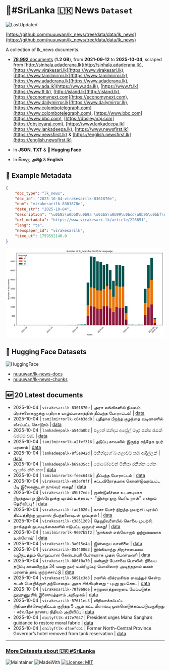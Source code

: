 # 📄#SriLanka 🇱🇰 News `Dataset`

![LastUpdated](https://img.shields.io/badge/last_updated-2025--10--04_10:19:56-green)

[https://github.com/nuuuwan/lk_news/tree/data/data/lk_news](https://github.com/nuuuwan/lk_news/tree/data/data/lk_news)

A collection of lk_news documents.

- [**78,992** documents](https://github.com/nuuuwan/lk_news/tree/data/data/lk_news) (**1.2 GB**), from **2021-09-12** to **2025-10-04**, scraped from [http://sinhala.adaderana.lk](http://sinhala.adaderana.lk), [https://www.virakesari.lk](https://www.virakesari.lk), [https://www.tamilmirror.lk](https://www.tamilmirror.lk), [https://www.adaderana.lk](https://www.adaderana.lk), [https://www.ada.lk](https://www.ada.lk), [https://www.ft.lk](https://www.ft.lk), [http://island.lk](http://island.lk), [https://economynext.com](https://economynext.com), [https://www.dailymirror.lk](https://www.dailymirror.lk), [https://www.colombotelegraph.com](https://www.colombotelegraph.com), [https://www.bbc.com](https://www.bbc.com), [https://dbsjeyaraj.com](https://dbsjeyaraj.com), [https://www.lankadeepa.lk](https://www.lankadeepa.lk), [https://www.newsfirst.lk](https://www.newsfirst.lk) & [https://english.newsfirst.lk](https://english.newsfirst.lk)

- In **JSON**, **TXT** & **🤗 Hugging Face**

- In **සිංහල**, **தமிழ்** & **English**

## 📝 Example Metadata

```json
{
    "doc_type": "lk_news",
    "doc_id": "2025-10-04-virakesarilk-8301870e",
    "num": "virakesarilk-8301870e",
    "date_str": "2025-10-04",
    "description": "\u0b85\u0bb0\u0b9a \u0bb5\u0b99\u0bcd\u0b95\u0bbf\u0b95\u0bb3\u0bbf\u0bb2\u0bcd \u0ba8\u0bbf\u0bb2\u0bb5\u0bc1\u0bae\u0bcd \u0baa\u0bbf\u0bb0\u0b9a\u0bcd\u0b9a\u0ba9\u0bc8\u0b95\u0bb3\u0bc1\u0b95\u0bcd\u0b95\u0bc1 \u0b8e\u0ba4\u0bbf\u0bb0\u0bbe\u0b95 \u0baf\u0bbe\u0bb4\u0bcd\u0baa\u0bcd\u0baa\u0bbe\u0ba3\u0ba4\u0bcd\u0ba4\u0bbf\u0bb2\u0bcd \u0ba4\u0bc0\u0baa\u0bcd\u0baa\u0ba8\u0bcd\u0ba4 \u0baa\u0bcb\u0bb0\u0bbe\u0b9f\u0bcd\u0b9f\u0bae\u0bcd!",
    "url_metadata": "https://www.virakesari.lk/article/226851",
    "lang": "ta",
    "newspaper_id": "virakesarilk",
    "time_ut": 1759552140.0
}
```

![Chart](https://raw.githubusercontent.com/nuuuwan/lk_news/refs/heads/data/data/lk_news/docs_by_month_and_lang.png)

## 🤗 Hugging Face Datasets

![HuggingFace](https://img.shields.io/badge/-HuggingFace-FDEE21?style=for-the-badge&logo=HuggingFace)

- [nuuuwan/lk-news-docs](https://huggingface.co/datasets/nuuuwan/lk-news-docs)
- [nuuuwan/lk-news-chunks](https://huggingface.co/datasets/nuuuwan/lk-news-chunks)

## 🆕 20 Latest documents

- 2025-10-04 | `virakesarilk-8301870e` | அரச வங்கிகளில் நிலவும் பிரச்சனைகளுக்கு எதிராக யாழ்ப்பாணத்தில் தீப்பந்த போராட்டம்! | [data](https://github.com/nuuuwan/lk_news/tree/data/data/lk_news/2020s/2025/2025-10-04-virakesarilk-8301870e)
- 2025-10-04 | `tamilmirrorlk-c04b3dd8` | புதிதாக பிறந்த குழந்தை வடிகாணில் வீசப்பட்ட கொடூரம் | [data](https://github.com/nuuuwan/lk_news/tree/data/data/lk_news/2020s/2025/2025-10-04-tamilmirrorlk-c04b3dd8)
- 2025-10-04 | `lankadeepalk-a54da8b2` | පළාත්  ඡන්දය අප්‍රේල්  මැද: පක්ෂ රැසක් බරටම වැඩ | [data](https://github.com/nuuuwan/lk_news/tree/data/data/lk_news/2020s/2025/2025-10-04-lankadeepalk-a54da8b2)
- 2025-10-04 | `tamilmirrorlk-a2fef316` | தடுப்பு காவலில் இருந்த சந்தேக நபர் மரணம் | [data](https://github.com/nuuuwan/lk_news/tree/data/data/lk_news/2020s/2025/2025-10-04-tamilmirrorlk-a2fef316)
- 2025-10-04 | `lankadeepalk-8f5e042d` | මහින්දගේ බංගලාවට කඹ ඇදිල්ලක් | [data](https://github.com/nuuuwan/lk_news/tree/data/data/lk_news/2020s/2025/2025-10-04-lankadeepalk-8f5e042d)
- 2025-10-04 | `lankadeepalk-b69a35cc` | රොබෝවෙන් මිනිසා රකින්න ගේන අලුත්ම නීති හත | [data](https://github.com/nuuuwan/lk_news/tree/data/data/lk_news/2020s/2025/2025-10-04-lankadeepalk-b69a35cc)
- 2025-10-04 | `tamilmirrorlk-feec643b` | தீப்பந்த போராட்டம் | [data](https://github.com/nuuuwan/lk_news/tree/data/data/lk_news/2020s/2025/2025-10-04-tamilmirrorlk-feec643b)
- 2025-10-04 | `virakesarilk-e93ef8ff` | சட்டவிரோதமாக கொண்டுவரப்பட்ட பீடி இலைகளுடன் நால்வர் கைது! | [data](https://github.com/nuuuwan/lk_news/tree/data/data/lk_news/2020s/2025/2025-10-04-virakesarilk-e93ef8ff)
- 2025-10-04 | `virakesarilk-45bf7edc` | குண்டுவீச்சை உடனடியாக நிறுத்துமாறு இஸ்ரேலுக்கு டிரம்ப் உத்தரவு -  "இன்று ஒரு பெரிய நாள்" என்றும் தெரிவிப்பு ! | [data](https://github.com/nuuuwan/lk_news/tree/data/data/lk_news/2020s/2025/2025-10-04-virakesarilk-45bf7edc)
- 2025-10-04 | `virakesarilk-fad1020c` | காசா போர் நிறுத்த முயற்சி : டிரம்ப் திட்டத்திற்கு ஹமாஸ் நிபந்தனையுடன் ஒப்புதல் ! | [data](https://github.com/nuuuwan/lk_news/tree/data/data/lk_news/2020s/2025/2025-10-04-virakesarilk-fad1020c)
- 2025-10-04 | `virakesarilk-c3851209` | தெஹிவளையில் கொலை முயற்சி, தாக்குதல் நடவடிக்கைகளில் ஈடுபட்ட ஒருவர் கைது! | [data](https://github.com/nuuuwan/lk_news/tree/data/data/lk_news/2020s/2025/2025-10-04-virakesarilk-c3851209)
- 2025-10-04 | `tamilmirrorlk-9607b5f2` | ’நாங்கள் எல்லோரும் ஒற்றுமையாக உள்ளோம்’ | [data](https://github.com/nuuuwan/lk_news/tree/data/data/lk_news/2020s/2025/2025-10-04-tamilmirrorlk-9607b5f2)
- 2025-10-04 | `virakesarilk-3a015e4a` | இன்றைய வானிலை | [data](https://github.com/nuuuwan/lk_news/tree/data/data/lk_news/2020s/2025/2025-10-04-virakesarilk-3a015e4a)
- 2025-10-04 | `virakesarilk-05440063` | இங்கிலாந்து திருச்சபையை வழிநடத்தும் பொறுப்பான கேன்டர்பரி பேராயராக முதல் பெண்மணி | [data](https://github.com/nuuuwan/lk_news/tree/data/data/lk_news/2020s/2025/2025-10-04-virakesarilk-05440063)
- 2025-10-04 | `virakesarilk-086f0a70` | மன்னார் பேசாலை பொலிஸ் நிலைய தடுப்பு காவலிருந்த 34 வயது நபர் உயிரிழப்பு; பொலிஸார் அடித்ததால் மகன் மரணம் தாய் குற்றச்சாட்டு | [data](https://github.com/nuuuwan/lk_news/tree/data/data/lk_news/2020s/2025/2025-10-04-virakesarilk-086f0a70)
- 2025-10-04 | `virakesarilk-5091c3d8` | ரணில் விக்ரமசிங்க வைத்துச் சென்ற கடன் பொறிக்குள் தற்போதைய அரசு சிக்கியுள்ளது - புபுது ஜயகொட | [data](https://github.com/nuuuwan/lk_news/tree/data/data/lk_news/2020s/2025/2025-10-04-virakesarilk-5091c3d8)
- 2025-10-04 | `virakesarilk-78f868de` | சுற்றுலாத்துறையை மேம்படுத்த றுஹுணு ரிங் இணையத்தளம் அறிமுகம் | [data](https://github.com/nuuuwan/lk_news/tree/data/data/lk_news/2020s/2025/2025-10-04-virakesarilk-78f868de)
- 2025-10-04 | `virakesarilk-576f1ec3` | விரிவாக்கப்பட்ட நிதிவசதிச்செயற்திட்டம் குறித்த 5 ஆம் கட்ட மீளாய்வு முன்னெடுக்கப்பட்டுவருகிறது - சர்வதேச நாணய நிதியம் அறிவிப்பு | [data](https://github.com/nuuuwan/lk_news/tree/data/data/lk_news/2020s/2025/2025-10-04-virakesarilk-576f1ec3)
- 2025-10-04 | `dailyftlk-d17e7047` | President urges Maha Sangha’s guidance to restore moral fabric | [data](https://github.com/nuuuwan/lk_news/tree/data/data/lk_news/2020s/2025/2025-10-04-dailyftlk-d17e7047)
- 2025-10-04 | `dailyftlk-dfaefcb1` | Former North-Central Province Governor’s hotel removed from tank reservation | [data](https://github.com/nuuuwan/lk_news/tree/data/data/lk_news/2020s/2025/2025-10-04-dailyftlk-dfaefcb1)

---

### [More Datasets about 🇱🇰 #SriLanka](https://github.com/nuuuwan/lk_datasets)

![Maintainer](https://img.shields.io/badge/maintainer-nuuuwan-red)
![MadeWith](https://img.shields.io/badge/made_with-python-blue)
[![License: MIT](https://img.shields.io/badge/License-MIT-yellow.svg)](https://opensource.org/licenses/MIT)

